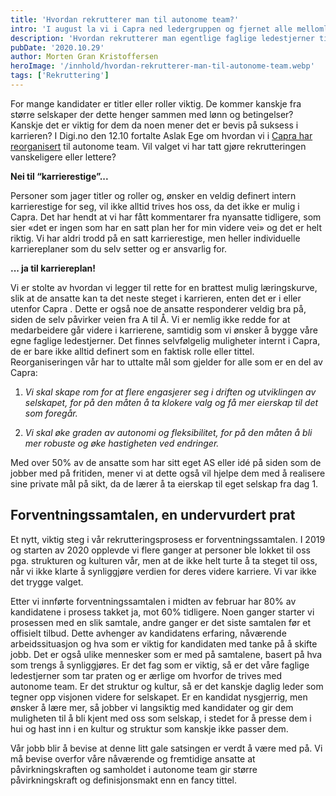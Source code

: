 ```yaml
---
title: 'Hvordan rekrutterer man til autonome team?'
intro: 'I august la vi i Capra ned ledergruppen og fjernet alle mellomledere i jakten på flat struktur. Hvordan rekrutterer man egentlige faglige ledestjerner til et selskap der titler betyr nada, men kultur og påvirkningskraft er drivakslene?'
description: 'Hvordan rekrutterer man egentlige faglige ledestjerner til et selskap der titler betyr nada, men kultur og påvirkningskraft er drivakslene?'
pubDate: '2020.10.29'
author: Morten Gran Kristoffersen
heroImage: '/innhold/hvordan-rekrutterer-man-til-autonome-team.webp'
tags: ['Rekruttering']
---
```


For mange kandidater er titler eller roller viktig. De kommer kanskje fra større selskaper der dette henger sammen med lønn og betingelser? Kanskje det er viktig for dem da noen mener det er bevis på suksess i karrieren? I Digi.no den 12.10 fortalte Aslak Ege om hvordan vi i [Capra har reorganisert](https://www.digi.no/artikler/intervju-it-konsulentselskapet-fjernet-alle-mellomledere-og-innforte-flat-struktur/500444?key=fI697eC1) til autonome team. Vil valget vi har tatt gjøre rekrutteringen vanskeligere eller lettere?

**Nei til “karrierestige”...**

Personer som jager titler og roller og, ønsker en veldig definert intern karrierestige for seg, vil ikke alltid trives hos oss, da det ikke er mulig i Capra. Det har hendt at vi har fått kommentarer fra nyansatte tidligere, som sier «det er ingen som har en satt plan her for min videre vei» og det er helt riktig. Vi har aldri trodd på en satt karrierestige, men heller individuelle karriereplaner som du selv setter og er ansvarlig for. 

**... ja til karriereplan!**

Vi er stolte av hvordan vi legger til rette for en brattest mulig læringskurve, slik at de ansatte kan ta det neste steget i karrieren, enten det er i eller utenfor Capra . Dette er også noe de ansatte responderer veldig bra på, siden de selv påvirker veien fra A til Å. Vi er nemlig ikke redde for at medarbeidere går videre i karrierene, samtidig som vi ønsker å bygge våre egne faglige ledestjerner. Det finnes selvfølgelig muligheter internt i Capra, de er bare ikke alltid definert som en faktisk rolle eller tittel. Reorganiseringen vår har to uttalte mål som gjelder for alle som er en del av Capra:

1. *Vi skal skape rom for at flere engasjerer seg i driften og utviklingen av selskapet, for på den måten å ta klokere valg og få mer eierskap til det som foregår.*

2. *Vi skal øke graden av autonomi og fleksibilitet, for på den måten å bli mer robuste og øke hastigheten ved endringer.*

Med over 50% av de ansatte som har sitt eget AS eller idé på siden som de jobber med på fritiden, mener vi at dette også vil hjelpe dem med å realisere sine private mål på sikt, da de lærer å ta eierskap til eget selskap fra dag 1.

## Forventningssamtalen, en undervurdert prat

Et nytt, viktig steg i vår rekrutteringsprosess er forventningssamtalen. I 2019 og starten av 2020 opplevde vi flere ganger at personer ble lokket til oss pga. strukturen og kulturen vår, men at de ikke helt turte å ta steget til oss, når vi ikke klarte å synliggjøre verdien for deres videre karriere. Vi var ikke det trygge valget.

Etter vi innførte forventningssamtalen i midten av februar har 80% av kandidatene i prosess takket ja, mot 60% tidligere. Noen ganger starter vi prosessen med en slik samtale, andre ganger er det siste samtalen før et offisielt tilbud. Dette avhenger av kandidatens erfaring, nåværende arbeidssituasjon og hva som er viktig for kandidaten med tanke på å skifte jobb. Det er også ulike mennesker som er med på samtalene, basert på hva som trengs å synliggjøres. Er det fag som er viktig, så er det våre faglige ledestjerner som tar praten og er ærlige om hvorfor de trives med autonome team. Er det struktur og kultur, så er det kanskje daglig leder som tegner opp visjonen videre for selskapet. Er en kandidat nysgjerrig, men ønsker å lære mer, så jobber vi langsiktig med kandidater og gir dem muligheten til å bli kjent med oss som selskap, i stedet for å presse dem i hui og hast inn i en kultur og struktur som kanskje ikke passer dem.

Vår jobb blir å bevise at denne litt gale satsingen er verdt å være med på. Vi må bevise overfor våre nåværende og fremtidige ansatte at påvirkningskraften og samholdet i autonome team gir større påvirkningskraft og definisjonsmakt enn en fancy tittel.